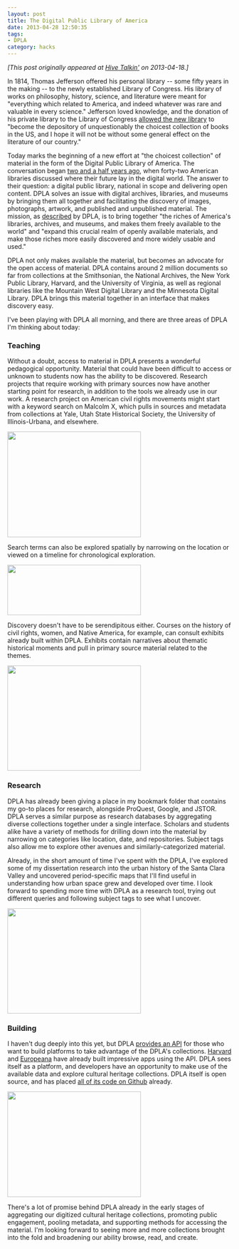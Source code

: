 ```yaml
---
layout: post
title: The Digital Public Library of America
date: 2013-04-28 12:50:35
tags:
- DPLA
category: hacks
---
```

*[This post originally appeared at [Hive Talkin'](https://www.stanford.edu/group/ats/cgi-bin/hivetalkin/?p=3331) on 2013-04-18.]*

In 1814, Thomas Jefferson offered his personal library -- some fifty years in the making -- to the newly established Library of Congress. His library of works on philosophy, history, science, and literature were meant for "everything which related to America, and indeed whatever was rare and valuable in every science." Jefferson loved knowledge, and the donation of his private library to the Library of Congress <a href="http://www.loc.gov/exhibits/jefferson/images/vc221.jpg">allowed the new library</a> to "become the depository of unquestionably the choicest collection of books in the US, and I hope it will not be without some general effect on the literature of our country."

Today marks the beginning of a new effort at "the choicest collection" of material in the form of the Digital Public Library of America. The conversation began <a href="http://www.theatlantic.com/entertainment/archive/2012/07/inside-the-quest-to-put-the-worlds-libraries-online/259967/">two and a half years ago</a>, when forty-two American libraries discussed where their future lay in the digital world. The answer to their question: a digital public library, national in scope and delivering open content. DPLA solves an issue with digital archives, libraries, and museums by bringing them all together and facilitating the discovery of images, photographs, artwork, and published and unpublished material. The mission, as <a href="http://dp.la/info/">described</a> by DPLA, is to bring together "the riches of America's libraries, archives, and museums, and makes them freely available to the world" and "expand this crucial realm of openly available materials, and make those riches more easily discovered and more widely usable and used."

DPLA not only makes available the material, but becomes an advocate for the open access of material. DPLA contains around 2 million documents so far from collections at the Smithsonian, the National Archives, the New York Public Library, Harvard, and the University of Virginia, as well as regional libraries like the Mountain West Digital Library and the Minnesota Digital Library. DPLA brings this material together in an interface that makes discovery easy.

I've been playing with DPLA all morning, and there are three areas of DPLA I'm thinking about today:

### Teaching

Without a doubt, access to material in DPLA presents a wonderful pedagogical opportunity. Material that could have been difficult to access or unknown to students now has the ability to be discovered. Research projects that require working with primary sources now have another starting point for research, in addition to the tools we already use in our work. A research project on American civil rights movements might start with a keyword search on Malcolm X, which pulls in sources and metadata from collections at Yale, Utah State Historical Society, the University of Illinois-Urbana, and elsewhere.

<a href="https://www.stanford.edu/group/ats/cgi-bin/hivetalkin/wp-content/uploads/2013/04/malcolmx.jpg"><img class="aligncenter size-medium wp-image-3333" src="https://www.stanford.edu/group/ats/cgi-bin/hivetalkin/wp-content/uploads/2013/04/malcolmx-300x237.jpg" alt="" width="300" height="237" /></a>

Search terms can also be explored spatially by narrowing on the location or viewed on a timeline for chronological exploration.

<a href="https://www.stanford.edu/group/ats/cgi-bin/hivetalkin/wp-content/uploads/2013/04/sideby.jpg"><img class="aligncenter size-medium wp-image-3335" src="https://www.stanford.edu/group/ats/cgi-bin/hivetalkin/wp-content/uploads/2013/04/sideby-300x113.jpg" alt="" width="300" height="113" /></a>

Discovery doesn't have to be serendipitous either. Courses on the history of civil rights, women, and Native America, for example, can consult exhibits already built within DPLA. Exhibits contain narratives about thematic historical moments and pull in primary source material related to the themes.

<a href="https://www.stanford.edu/group/ats/cgi-bin/hivetalkin/wp-content/uploads/2013/04/mkl_speech.jpg"><img class="aligncenter size-medium wp-image-3337" src="https://www.stanford.edu/group/ats/cgi-bin/hivetalkin/wp-content/uploads/2013/04/mkl_speech-300x236.jpg" alt="" width="300" height="236" /></a>

### Research

DPLA has already been giving a place in my bookmark folder that contains my go-to places for research, alongside ProQuest, Google, and JSTOR. DPLA serves a similar purpose as research databases by aggregating diverse collections together under a single interface. Scholars and students alike have a variety of methods for drilling down into the material by narrowing on categories like location, date, and repositories. Subject tags also allow me to explore other avenues and similarly-categorized material.

Already, in the short amount of time I've spent with the DPLA, I've explored some of my dissertation research into the urban history of the Santa Clara Valley and uncovered period-specific maps that I'll find useful in understanding how urban space grew and developed over time. I look forward to spending more time with DPLA as a research tool, trying out different queries and following subject tags to see what I uncover.

<a href="https://www.stanford.edu/group/ats/cgi-bin/hivetalkin/wp-content/uploads/2013/04/bracero_research.jpg"><img class="aligncenter size-medium wp-image-3339" src="https://www.stanford.edu/group/ats/cgi-bin/hivetalkin/wp-content/uploads/2013/04/bracero_research-300x236.jpg" alt="" width="300" height="236" /></a>

### Building

I haven't dug deeply into this yet, but DPLA <a href="http://dp.la/info/developers/">provides an API</a> for those who want to build platforms to take advantage of the DPLA's collections. <a href="http://dp.la/apps/1">Harvard</a> and <a href="http://dp.la/apps/2">Europeana</a> have already built impressive apps using the API. DPLA sees itself as a platform, and developers have an opportunity to make use of the available data and explore cultural heritage collections. DPLA itself is open source, and has placed <a href="https://github.com/dpla">all of its code on Github</a> already.

<a href="https://www.stanford.edu/group/ats/cgi-bin/hivetalkin/wp-content/uploads/2013/04/apps.jpg"><img class="aligncenter size-medium wp-image-3341" src="https://www.stanford.edu/group/ats/cgi-bin/hivetalkin/wp-content/uploads/2013/04/apps-300x237.jpg" alt="" width="300" height="237" /></a>

There's a lot of promise behind DPLA already in the early stages of aggregating our digitized cultural heritage collections, promoting public engagement, pooling metadata, and supporting methods for accessing the material. I'm looking forward to seeing more and more collections brought into the fold and broadening our ability browse, read, and create.

